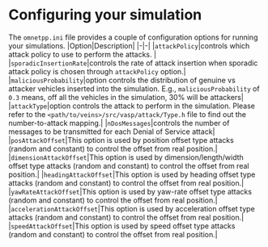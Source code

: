 # Configuring your simulation

The `omnetpp.ini` file provides a couple of configuration options for running your simulations.
|Option|Description|
|-|-|
|`attackPolicy`|controls which attack policy to use to perform the attacks. |
|`sporadicInsertionRate`|controls the rate of attack insertion when sporadic attack policy is chosen through `attackPolicy` option.|
|`maliciousProbability`|option controls the distribution of genuine vs attacker vehicles inserted into the simulation. E.g., `maliciousProbability` of `0.3` means, off all the vehicles in the simulation, 30% will be attackers|
|`attackType`|option controls the attack to perform in the simulation. Please refer to the `<path/to/veins>/src/vasp/attack/Type.h` file to find out the number-to-attack mapping.|
|`nDosMessages`|controls the number of messages to be transmitted for each Denial of Service attack|
|`posAttackOffset`|This option is used by position offset type attacks (random and constant) to control the offset from real position.|
|`dimensionAttackOffset`|This option is used by dimension/length/width offset type attacks (random and constant) to control the offset from real position.|
|`headingAttackOffset`|This option is used by heading offset type attacks (random and constant) to control the offset from real position.|
|`yawRateAttackOffset`|This option is used by yaw-rate offset type attacks (random and constant) to control the offset from real position.|
|`accelerationAttackOffset`|This option is used by acceleration offset type attacks (random and constant) to control the offset from real position.|
|`speedAttackOffset`|This option is used by speed offset type attacks (random and constant) to control the offset from real position.|